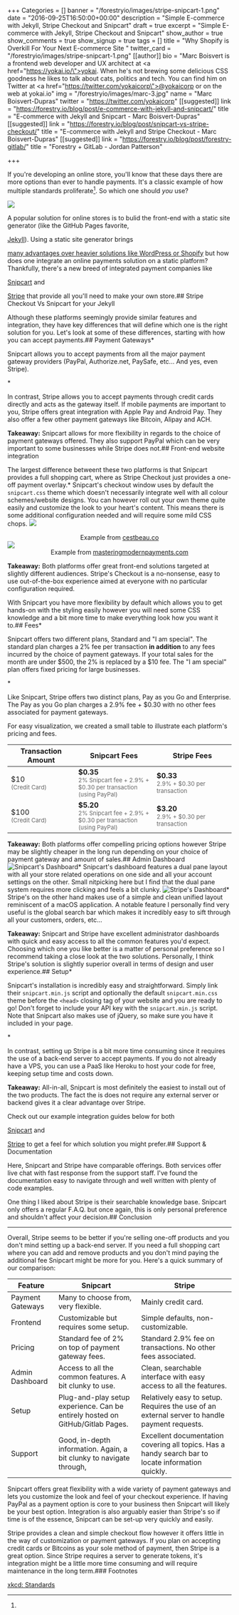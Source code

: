 +++
Categories = []
banner = "/forestryio/images/stripe-snipcart-1.png"
date = "2016-09-25T16:50:00+00:00"
description = "Simple E-commerce with Jekyll, Stripe Checkout and Snipcart"
draft = true
excerpt = "Simple E-commerce with Jekyll, Stripe Checkout and Snipcart"
show_author = true
show_comments = true
show_signup = true
tags = []
title = "Why Shopify is Overkill For Your Next E-commerce Site "
twitter_card = "/forestryio/images/stripe-snipcart-1.png"
[[author]]
bio = "Marc Boisvert is a frontend web developer and UX architect at <a href=\"https://yokai.io/\">yokai</a>. When he's not brewing some delicious CSS goodness he likes to talk about cats, politics and tech. You can find him on Twitter at <a href=\"https://twitter.com/yokaicorp\">@yokaicorp</a> or on the web at yokai.io"
img = "/forestryio/images/marc-3.jpg"
name = "Marc Boisvert-Dupras"
twitter = "https://twitter.com/yokaicorp"
[[suggested]]
link = "https://forestry.io/blog/post/e-commerce-with-jekyll-and-snipcart/"
title = "E-commerce with Jekyll and Snipcart - Marc Boisvert-Dupras"
[[suggested]]
link = "https://forestry.io/blog/post/snipcart-vs-stripe-checkout/"
title = "E-commerce with Jekyll and Stripe Checkout - Marc Boisvert-Dupras"
[[suggested]]
link = "https://forestry.io/blog/post/forestry-gitlab/"
title = "Forestry + GitLab - Jordan Patterson"

+++


If you're developing an online store, you'll know that these days there are more options than ever to handle payments. It's a classic example of how multiple standards proliferate[^1]. So which one should *you* use?

<img src="/blog/forestryio/images/standards.png" class="center">

A popular solution for online stores is to bulid the front-end with a static site generator (like the GitHub Pages favorite,

<a href="https://jekyllrb.com/">Jekyll</a>).  Using a static site generator brings

<a href="https://forestry.io/blog/post/choose-static/">many advantages over heavier solutions like WordPress or Shopify</a> but how does one integrate an online payments solution on a static platform? Thankfully, there's a new breed of integrated payment companies like

<a href="https://snipcart.com/">Snipcart</a> and

<a href="https://stripe.com/">Stripe</a> that provide all you'll need to make your own store.## Stripe Checkout Vs Snipcart for your Jekyll

Although these platforms seemingly provide similar features and integration, they have key differences that will define which one is the right solution for you. Let's look at some of these differences, starting with how you can accept payments.## Payment Gateways* <p>Snipcart allows you to accept payments from all the major payment gateway providers (PayPal, Authorize.net, PaySafe, etc... And yes, even Stripe).</p>*
  <p>In contrast, Stripe allows you to accept payments through credit cards directly and acts as the gateway itself. If mobile payments are important to you, Stripe offers great integration with Apple Pay and Android Pay. They also offer a few other payment gateways like Bitcoin, Alipay and ACH.</p>

**Takeaway:** Snipcart allows for more flexibility in regards to the choice of payment gateways offered. They also support PayPal which can be very important to some businesses while Stripe does not.## Front-end website integration

The largest difference betweent these two platforms is that Snipcart provides a full shopping cart, where as Stripe Checkout just provides a one-off payment overlay.* Snipcart's checkout window uses by default the `snipcart.css` theme which doesn't necessarily integrate well with all colour schemes/website designs. You can however roll out your own theme quite easily and customize the look to your heart's content. This means there is some additional configuration needed and will require some mild CSS chops.
<img src="/blog/forestryio/images/snipcart.gif" class="large center">
<div style="text-align: center; display: block; font-size: 14px; ">Example from <a href="https://cestbeau.co" target="_blank">cestbeau.co</a></div>
<img src="/blog/forestryio/images/stripe.gif" class="large center">
<div style="text-align: center; display: block; font-size: 14px; ">Example from <a href="https://www.masteringmodernpayments.com/" target="_blank">masteringmodernpayments.com</a></div>

**Takeaway:** Both platforms offer great front-end solutions targeted at slightly different audiences. Stripe's Checkout is a no-nonsense, easy to use out-of-the-box experience aimed at everyone with no particular configuration required.

With Snipcart you have more flexibility by default which allows you to get hands-on with the styling easily however you will need some CSS knowledge and a bit more time to make everything look how you want it to.## Fees* <p>Snipcart offers two different plans, Standard and "I am special". The standard plan charges a 2% fee per transaction <strong>in addition</strong> to any fees incurred by the choice of payment gateways. If your total sales for the month are under $500, the 2% is replaced by a $10 fee. The "I am special" plan offers fixed pricing for large businesses.</p>*
  <p>Like Snipcart, Stripe offers two distinct plans, Pay as you Go and Enterprise. The Pay as you Go plan charges a 2.9% fee + $0.30 with no other fees associated for payment gateways.</p>

For easy visualization, we created a small table to illustrate each platform's pricing and fees.
<table class="pure-table">
<thead>
<tr>
<th>Transaction Amount</th>
<th width="35%">Snipcart Fees</th>
<th width="35%">Stripe Fees</th>
</tr>
</thead>
<tbody>
<tr>
<td>$10 <br><div style="font-size: 13px; color: #666;">(Credit Card)</div></td>
<td><strong>$0.35 </strong><br><div style="font-size: 13px; color: #666;">2% Snipcart fee + 2.9% + $0.30 per transaction (using PayPal)</div></td>
<td><strong>$0.33</strong><br><div style="font-size: 13px; color: #666;">2.9% + $0.30 per transaction</div></td>
</tr>
<tr>
<td>$100 <br><div style="font-size: 13px; color: #666;">(Credit Card)</div></td>
<td><strong>$5.20 </strong><br><div style="font-size: 13px; color: #666;">2% Snipcart fee + 2.9% + $0.30 per transaction (using PayPal)</div></td>
<td><strong>$3.20</strong><br><div style="font-size: 13px; color: #666;">2.9% + $0.30 per transaction</div></td>
</tr>
</tbody>
</table>

**Takeaway:** Both platforms offer compelling pricing options however Stripe may be slightly cheaper in the long run depending on your choice of payment gateway and amount of sales.## Admin Dashboard
<img src="/blog/forestryio/images/snipcart-3.png" alt="Snipcart's Dashboard">* Snipcart's dashboard features a dual pane layout with all your store related operations on one side and all your account settings on the other. Small nitpicking here but I find that the dual pane system requires more clicking and feels a bit clunky.
<img src="/blog/forestryio/images/stripecheckout-1.png" alt="Stripe's Dashboard">* Stripe's on the other hand makes use of a simple and clean unified layout reminiscent of a macOS application. A notable feature I personally find very useful is the global search bar which makes it incredibly easy to sift through all your customers, orders, etc...

**Takeaway:** Snipcart and Stripe have excellent administrator dashboards with quick and easy access to all the common features you'd expect. Choosing which one you like better is a matter of personal preference so I recommend taking a close look at the two solutions. Personally, I think Stripe's solution is slightly superior overall in terms of design and user experience.## Setup* <p>Snipcart's installation is incredibly easy and straightforward. Simply link their <code>snipcart.min.js</code> script and optionally the default <code>snipcart.min.css</code> theme before the <code>&lt;head&gt;</code> closing tag of your website and you are ready to go! Don't forget to include your API key with the <code>snipcart.min.js</code> script. Note that Snipcart also makes use of jQuery, so make sure you have it included in your page.</p>*
  <p>In contrast, setting up Stripe is a bit more time consuming since it requires the use of a back-end server to accept payments. If you do not already have a VPS, you can use a PaaS like Heroku to host your code for free, keeping setup time and costs down.</p>

**Takeaway:** All-in-all, Snipcart is most definitely the easiest to install out of the two products. The fact the is does not require any external server or backend gives it a clear advantage over Stripe.

Check out our example integration guides below for both

<a href="#!">Snipcart</a> and

<a href="#!">Stripe</a> to get a feel for which solution you might prefer.## Support & Documentation

Here, Snipcart and Stripe have comparable offerings. Both services offer live chat with fast response from the support staff. I've found the documentation easy to navigate through and well written with plenty of code examples.

One thing I liked about Stripe is their searchable knowledge base. Snipcart only offers a regular F.A.Q. but once again, this is only personal preference and shouldn't affect your decision.## Conclusion
<hr>

Overall, Stripe seems to be better if you're selling one-off products and you don't mind setting up a back-end server.  If you need a full shopping cart where you can add and remove products and you don't mind paying the additional fee Snipcart might be more for you.  Here's a quick summary of our comparison:
<table class="pure-table">
<thead>
<tr>
<th>Feature</th>
<th>Snipcart</th>
<th>Stripe</th>
</tr>
</thead>
<tbody>
<tr>
<td>Payment Gateways</td>
<td>Many to choose from, very flexible.</td>
<td>Mainly credit card.</td>
</tr>
<tr>
<td>Frontend</td>
<td>Customizable but requires some setup.</td>
<td>Simple defaults, non-customizable.</td>
</tr>
<tr>
<td>Pricing</td>
<td>Standard fee of 2% on top of payment gateway fees.</td>
<td>Standard 2.9% fee on transactions. No other fees associated.</td>
</tr>
<tr>
<td>Admin Dashboard</td>
<td>Access to all the common features. A bit clunky to use.</td>
<td>Clean, searchable interface with easy access to all the features.</td>
</tr>
<tr>
<td>Setup</td>
<td>Plug-and-play setup experience. Can be entirely hosted on GitHub/Gitlab Pages.</td>
<td>Relatively easy to setup. Requires the use of an external server to handle payment requests.</td>
</tr>
<tr>
<td>Support</td>
<td>Good, in-depth information. Again, a bit clunky to navigate through,</td>
<td>Excellent documentation covering all topics. Has a handy search bar to locate information quickly.</td>
</tr>
</tbody>
</table>

Snipcart offers great flexibility with a wide variety of payment gateways and lets you customize the look and feel of your checkout experience. If having PayPal as a payment option is core to your business then Snipcart will likely be your best option. Integration is also arguably easier than Stripe's so if time is of the essence, Snipcart can be set-up very quickly and easily.

Stripe provides a clean and simple checkout flow however it offers little in the way of customization or payment gateways. If you plan on accepting credit cards or Bitcoins as your sole method of payment, then Stripe is a great option. Since Stripe requires a server to generate tokens, it's integration might be a little more time consuming and will require maintenance in the long term.### Footnotes

[^1]:

<a href="https://xkcd.com/927/">xkcd: Standards</a>